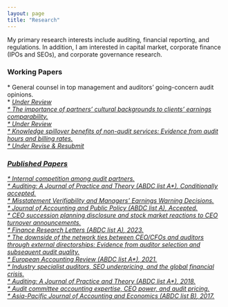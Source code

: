 ```yaml
---
layout: page
title: "Research"
---
```


My primary research interests include auditing, financial reporting, and regulations. In addition, I am interested in capital market, corporate finance (IPOs and SEOs), and corporate governance research.
<br>

<H3>Working Papers</H3>
* General counsel in top management and auditors’ going-concern audit opinions. <br>
    * <ins><em>Under Review<br>
* The importance of partners’ cultural backgrounds to clients’ earnings comparability. <br>
    * <ins><em>Under Review<br>
* Knowledge spillover benefits of non-audit services: Evidence from audit hours and billing rates. <br>
    * <ins><em>Under Revise & Resubmit<br>


<H3>Published Papers</H3>
* Internal competition among audit partners. <br>
    * <ins><em>Auditing: A Journal of Practice and Theory (ABDC list A*)</em></ins>, Conditionally accepted. <br>
* Misstatement Verifiability and Managers’ Earnings Warning Decisions. <br>
    * <ins><em>Journal of Accounting and Public Policy (ABDC list A)</em></ins>, Accepted. <br>
* CEO succession planning disclosure and stock market reactions to CEO turnover announcements. <br>
    * <ins><em>Finance Research Letters (ABDC list A)</em></ins>, 2023. <br>
* The downside of the network ties between CEO/CFOs and auditors through external directorships: Evidence from auditor selection and subsequent audit quality. <br>
    * <ins><em>European Accounting Review (ABDC list A*)</em></ins>, 2021. <br>
* Industry specialist auditors, SEO underpricing, and the global financial crisis. <br>
    * <ins><em>Auditing: A Journal of Practice and Theory (ABDC list A*)</em></ins>, 2018. <br>
* Audit committee accounting expertise, CEO power, and audit pricing. <br>
    * <ins><em>Asia-Pacific Journal of Accounting and Economics (ABDC list B)</em></ins>, 2017. <br>
